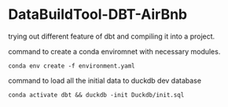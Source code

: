 # DataBuildTool-DBT-AirBnb
trying out different feature of dbt and compiling it into a project.

command to create a conda enviromnet with necessary modules. 

```shell
conda env create -f environment.yaml
```



command to load all the initial data to duckdb dev database
```shell
conda activate dbt && duckdb -init Duckdb/init.sql
```